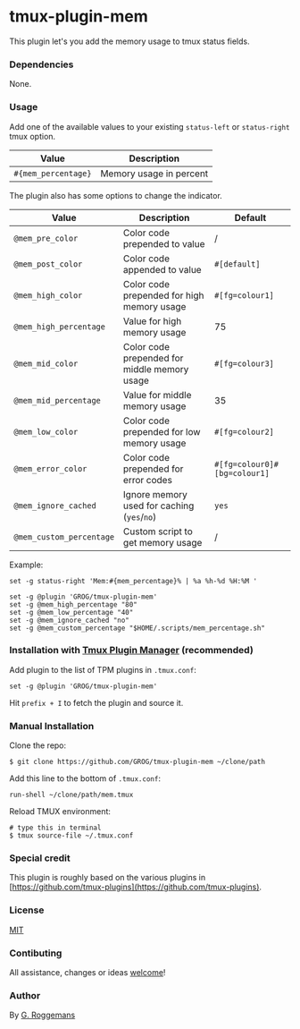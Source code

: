 # tmux-plugin-mem

This plugin let's you add the memory usage to tmux status fields.


### Dependencies

None.


### Usage

Add one of the available values to your existing `status-left` or
`status-right` tmux option.

| Value | Description |
|-------|-------------|
| `#{mem_percentage}` | Memory usage in percent |

The plugin also has some options to change the indicator.

| Value | Description | Default |
|-------|-------------|---------|
| `@mem_pre_color` | Color code prepended to value | / |
| `@mem_post_color` | Color code appended to value | `#[default]` |
| `@mem_high_color` | Color code prepended for high memory usage | `#[fg=colour1]` |
| `@mem_high_percentage` | Value for high memory usage |  75 |
| `@mem_mid_color` | Color code prepended for middle memory usage | `#[fg=colour3]` |
| `@mem_mid_percentage` | Value for middle memory usage |  35 |
| `@mem_low_color` | Color code prepended for low memory usage | `#[fg=colour2]` |
| `@mem_error_color` | Color code prepended for error codes | `#[fg=colour0]#[bg=colour1]` |
| `@mem_ignore_cached` | Ignore memory used for caching (`yes`/`no`) | `yes` |
| `@mem_custom_percentage` | Custom script to get memory usage | / |

Example:

    set -g status-right 'Mem:#{mem_percentage}% | %a %h-%d %H:%M '

    set -g @plugin 'GROG/tmux-plugin-mem'
    set -g @mem_high_percentage "80"
    set -g @mem_low_percentage "40"
    set -g @mem_ignore_cached "no"
    set -g @mem_custom_percentage "$HOME/.scripts/mem_percentage.sh"


### Installation with [Tmux Plugin Manager](https://github.com/tmux-plugins/tpm) (recommended)

Add plugin to the list of TPM plugins in `.tmux.conf`:

    set -g @plugin 'GROG/tmux-plugin-mem'

Hit `prefix + I` to fetch the plugin and source it.


### Manual Installation

Clone the repo:

    $ git clone https://github.com/GROG/tmux-plugin-mem ~/clone/path

Add this line to the bottom of `.tmux.conf`:

    run-shell ~/clone/path/mem.tmux

Reload TMUX environment:

    # type this in terminal
    $ tmux source-file ~/.tmux.conf


### Special credit

This plugin is roughly based on the various plugins in
[https://github.com/tmux-plugins](https://github.com/tmux-plugins).


### License

[MIT](LICENSE)


### Contibuting

All assistance, changes or ideas
[welcome](https://github.com/GROG/tmux-plugin-mem/issues)!


### Author

By [G. Roggemans](https://github.com/groggemans)
